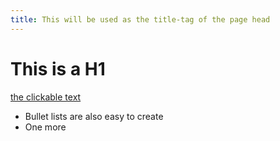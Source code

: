 ```yaml
---
title: This will be used as the title-tag of the page head
---
```


# This is a H1

[the clickable text](nextPage.html)

* Bullet lists are also easy to create
* One more
